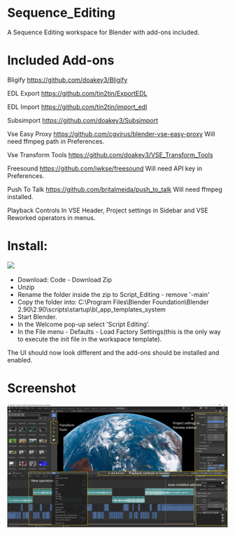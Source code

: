 # Sequence_Editing
A Sequence Editing workspace for Blender with add-ons included.

# Included Add-ons

Bligify https://github.com/doakey3/Bligify

EDL Export https://github.com/tin2tin/ExportEDL

EDL Import https://github.com/tin2tin/import_edl

Subsimport https://github.com/doakey3/Subsimport

Vse Easy Proxy https://github.com/cgvirus/blender-vse-easy-proxy Will need ffmpeg path in Preferences.

Vse Transform Tools https://github.com/doakey3/VSE_Transform_Tools

Freesound https://github.com/iwkse/freesound Will need API key in Preferences.

Push To Talk https://github.com/britalmeida/push_to_talk Will need ffmpeg installed.

Playback Controls In VSE Header, Project settings in Sidebar and VSE Reworked operators in menus.

# Install:
[![](http://img.youtube.com/vi/ufSyony6eRE/0.jpg)](http://www.youtube.com/watch?v=ufSyony6eRE "")
- Download: Code - Download Zip
- Unzip
- Rename the folder inside the zip to Script_Editing - remove '-main'
- Copy the folder into: C:\Program Files\Blender Foundation\Blender 2.90\2.90\scripts\startup\bl_app_templates_system
- Start Blender.
- In the Welcome pop-up select 'Script Editing'.
- In the File menu - Defaults - Load Factory Settings(this is the only way to execute the init file in the workspace template).

The UI should now look different and the add-ons should be installed and enabled.

# Screenshot
![alt text](https://github.com/tin2tin/Sequence_Editing/blob/main/Sequence_Editing.png?raw=true)
